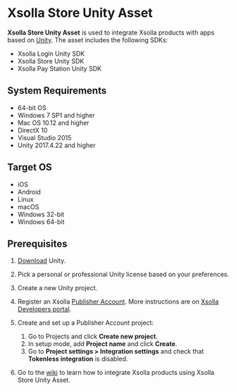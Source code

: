 # Xsolla Store Unity Asset

**Xsolla Store Unity Asset** is used to integrate Xsolla products with apps based on [Unity](https://unity.com/). The asset includes the following SDKs:

* Xsolla Login Unity SDK
* Xsolla Store Unity SDK
* Xsolla Pay Station Unity SDK

## System Requirements

* 64-bit OS
* Windows 7 SP1 and higher
* Mac OS 10.12 and higher
* DirectX 10
* Visual Studio 2015
* Unity 2017.4.22 and higher

## Target OS
* iOS
* Android
* Linux
* macOS
* Windows 32-bit
* Windows 64-bit

## Prerequisites

1. [Download](https://store.unity.com/download) Unity.
2. Pick a personal or professional Unity license based on your preferences.
3. Create a new Unity project.
4. Register an Xsolla [Publisher Account](https://publisher.xsolla.com/signup?integration_type=SDKCart). More instructions are on [Xsolla Developers portal](https://developers.xsolla.com/sdk/game-engines/unity/).
5. Create and set up a Publisher Account project:
    1. Go to Projects and click **Create new project**.
    2. In setup mode, add **Project name** and click **Create**.
    3. Go to **Project settings > Integration settings** and check that **Tokenless integration** is disabled.

6. Go to the [wiki](https://github.com/xsolla/store-unity-sdk/wiki) to learn how to integrate Xsolla products using Xsolla Store Unity Asset. 

